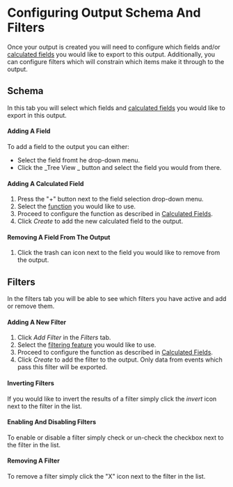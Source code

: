 # Configuring Output Schema And Filters

Once your output is created you will need to configure which fields and/or [calculated fields](/Functions/Calculated/README.md) you would like to export to this output. Additionally, you can configure filters which will constrain which items make it through to the output.

## Schema

In this tab you will select which fields and [calculated fields](/Functions/Calculated/README.md) you would like to export in this output.

#### Adding A Field

To add a field to the output you can either:

* Select the field fromt he drop-down menu.
* Click the _Tree View _ button and select the field you would from there.

#### Adding A Calculated Field

1. Press the "+" button next to the field selection drop-down menu.
2. Select the [function](/Functions.md) you would like to use.
3. Proceed to configure the function as described in [Calculated Fields](/Functions/Calculated/README.md).
4. Click _Create_ to add the new calculated field to the output.

#### Removing A Field From The Output

1. Click the trash can icon next to the field you would like to remove from the output.

## Filters

In the filters tab you will be able to see which filters you have active and add or remove them.

#### Adding A New Filter

1. Click _Add Filter_ in the _Filters_ tab.
2. Select the [filtering feature](/filtering-features.md) you would like to use.
3. Proceed to configure the function as described in [Calculated Fields](/Functions/Calculated/README.md).
4. Click _Create_ to add the filter to the output. Only data from events which pass this filter will be exported.

#### Inverting Filters

If you would like to invert the results of a filter simply click the _invert_ icon next to the filter in the list.

#### Enabling And Disabling Filters

To enable or disable a filter simply check or un-check the checkbox next to the filter in the list.

#### Removing A Filter

To remove a filter simply click the "X" icon next to the filter in the list.









